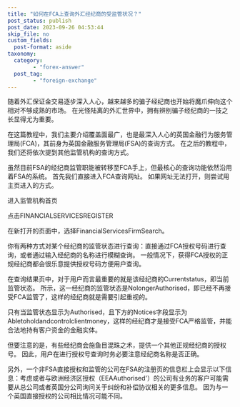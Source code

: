 ```yaml
---
title: "如何在FCA上查询外汇经纪商的受监管状况？"
post_status: publish
post_date: 2023-09-26 04:53:44
skip_file: no
custom_fields: 
  post-format: aside
taxonomy:
  category:
        - "forex-answer"
  post_tag:
        - "foreign-exchange"
---
```


随着外汇保证金交易逐步深入人心，越来越多的骗子经纪商也开始将魔爪伸向这个相对不够成熟的市场。 在光怪陆离的外汇世界中，拥有辨别骗子经纪商的一技之长显得尤为重要。

在这篇教程中，我们主要介绍覆盖面最广，也是最深入人心的英国金融行为服务管理局(FCA)，其前身为英国金融服务管理局(FSA)的查询方式。 在之后的教程中，我们还将依次提到其他监管机构的查询方式。

虽然目前FSA的经纪商监管职能被转移至FCA手上，但最核心的查询功能依然沿用着FSA的系统。 首先我们直接进入FCA查询网址。 如果网址无法打开，则尝试用主页进入的方式。

进入监管机构首页

点击FINANCIALSERVICESREGISTER

在新打开的页面中，选择FinancialServicesFirmSearch。

你有两种方式对某个经纪商的监管状态进行查询：直接通过FCA授权号码进行查询，或者通过输入经纪商的名称进行模糊查询。 一般情况下，获得FCA授权的正规经纪商都会很乐意提供授权号码方便用户查询。

在查询结果页中，对于用户而言最重要的就是该经纪商的Currentstatus，即当前监管状态。 所示，这一经纪商的监管状态是NolongerAuthorised，即已经不再接受FCA监管了，这样的经纪商就是需要引起重视的。

只有当监管状态显示为Authorised，且下方的Notices字段显示为Abletoholdandcontrolclientmoney，这样的经纪商才是接受FCA严格监管，并能合法地持有客户资金的金融实体。

但要注意的是，有些经纪商会施鱼目混珠之术，提供一个其他正规经纪商的授权号。 因此，用户在进行授权号查询时务必要注意经纪商名称是否正确。

另外，一个非FSA直接授权和监管的公司在FSA的注册页的信息栏上会显示以下信息：考虑或者与欧洲经济区授权（EEAAuthorised'）的公司有业务的客户可能需要从总公司或者英国分公司询问关于纠纷和补偿协议相关的更多信息。 因为与一个英国直接授权的公司相比情况可能不同。
